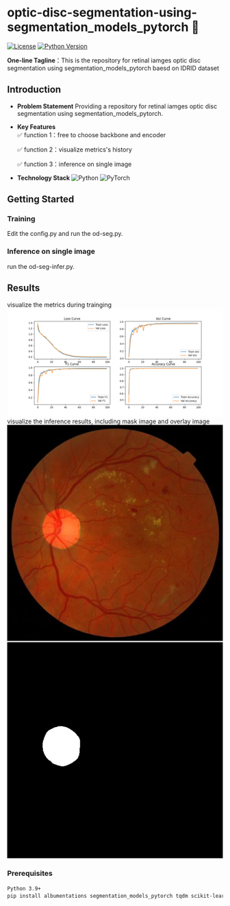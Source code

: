 # optic-disc-segmentation-using-segmentation_models_pytorch 🚀
[![License](https://img.shields.io/badge/License-Apache%202.0-blue.svg)](https://opensource.org/licenses/Apache-2.0)
[![Python Version](https://img.shields.io/badge/Python-3.9%2B-brightgreen)](https://python.org)

**One-line Tagline**：This is the repository for retinal iamges optic disc segmentation using segmentation_models_pytorch baesd on IDRID dataset

## Introduction
- ​**Problem Statement**​
  Providing a repository for retinal iamges optic disc segmentation using segmentation_models_pytorch.
  
- ​**Key Features**​  
  ✅ function 1：free to choose backbone and encoder
  
  ✅ function 2：visualize metrics's history
  
  ✅ function 3：inference on single image

- ​**Technology Stack**​
  ![Python](https://img.shields.io/badge/-Python-3776AB?logo=python&logoColor=white)
  ![PyTorch](https://img.shields.io/badge/-PyTorch-EE4C2C?logo=pytorch)

## Getting Started
### Training
Edit the config.py and run the od-seg.py.

### Inference on single image
run the od-seg-infer.py.

## Results
visualize the metrics during trainging
![metrics](training_metrics.png)
visualize the inference results, including mask image and overlay image
![overlay](overlay.jpg)
![mask](mask.png)

### Prerequisites
```bash
Python 3.9+  
pip install albumentations segmentation_models_pytorch tqdm scikit-learn scikit-image
